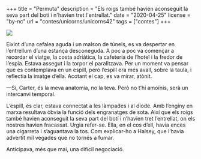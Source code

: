 +++
title = "Permuta"
description = "Els roigs també havien aconseguit la seva part del botí i n'havien tret l'entrellat."
date = "2020-04-25"
license = "by-nc"
url = "contes/unicorns/unicorns42"
tags = ["contes"]
+++

<img class="emoji" src="/contes/unicorns/twemoji/1f504.svg" />

Eixint d’una cefalea aguda i un malson de túnels, es va despertar en l’entrellum d’una estança desconeguda. A poc a poc va començar a recordar el viatge, la costa adriàtica, la cafeteria de l’hotel i la fredor de l’espia. Estava assegut i la torpor el paralitzava. Per un moment va pensar que es contemplava en un espill, però l’espill era més avall, sobre la taula, i reflectia la imatge d’ella. Acotant el cap, es va mirar, atònit.

—Sí, Carter, és la meva anatomia, no la teva. Però no t’hi amoïnis, serà un intercanvi temporal.

L’espill, és clar, estava connectat a les làmpades i al díode. Amb l’enginy en marxa resultava òbvia la funció dels engranatges de sota. Així que els roigs també havien aconseguit la seva part del botí i n’havien tret l’entrellat, on els nostres havien fracassat. Urgia refer-se. Ella, en el cos d’ell, havia encès una cigarreta i s’aguantava la tos. Com explicar-ho a Halsey, que l’havia advertit mil vegades que no tornés a fumar.

Anticipava, més que mai, una difícil negociació.


